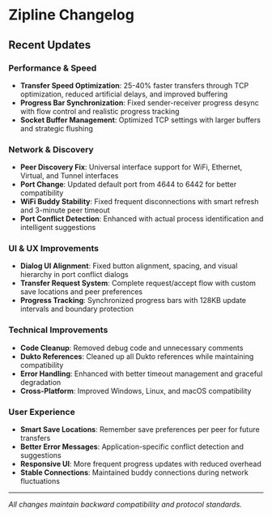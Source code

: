 # Zipline Changelog

## Recent Updates

### Performance & Speed
- **Transfer Speed Optimization**: 25-40% faster transfers through TCP optimization, reduced artificial delays, and improved buffering
- **Progress Bar Synchronization**: Fixed sender-receiver progress desync with flow control and realistic progress tracking
- **Socket Buffer Management**: Optimized TCP settings with larger buffers and strategic flushing

### Network & Discovery
- **Peer Discovery Fix**: Universal interface support for WiFi, Ethernet, Virtual, and Tunnel interfaces
- **Port Change**: Updated default port from 4644 to 6442 for better compatibility
- **WiFi Buddy Stability**: Fixed frequent disconnections with smart refresh and 3-minute peer timeout
- **Port Conflict Detection**: Enhanced with actual process identification and intelligent suggestions

### UI & UX Improvements
- **Dialog UI Alignment**: Fixed button alignment, spacing, and visual hierarchy in port conflict dialogs
- **Transfer Request System**: Complete request/accept flow with custom save locations and peer preferences
- **Progress Tracking**: Synchronized progress bars with 128KB update intervals and boundary protection

### Technical Improvements
- **Code Cleanup**: Removed debug code and unnecessary comments
- **Dukto References**: Cleaned up all Dukto references while maintaining compatibility
- **Error Handling**: Enhanced with better timeout management and graceful degradation
- **Cross-Platform**: Improved Windows, Linux, and macOS compatibility

### User Experience
- **Smart Save Locations**: Remember save preferences per peer for future transfers
- **Better Error Messages**: Application-specific conflict detection and suggestions
- **Responsive UI**: More frequent progress updates with reduced overhead
- **Stable Connections**: Maintained buddy connections during network fluctuations

---

*All changes maintain backward compatibility and protocol standards.*
